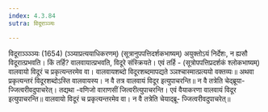 ```yaml
---
index: 4.3.84
sutra: विदूराञ्ञ्यः

---
```

विदूराञ्ञ्ञ्ञ्यः (1654) (ञ्ञ्याप्रत्ययाधिकरणम्) (सूत्रानुपपत्तिदर्शकभाष्यम्) अयुक्तोऽयं निर्देशः, न ह्यसौ विदूरात्प्रभवति। किं तर्हि? वालवायात्प्रभवति, विदूरे संस्क्रियते। एवं तर्हि - (सूत्रोपपत्तिप्रदर्शकं श्लोकभाष्यम्) वालवायो विदूरं च प्रकृत्यन्तरमेव वा। वालवायशब्दो विदूरशब्दमापद्यते ञ्ञश्चास्मात्प्रत्ययो वक्तव्यः॥ अथवा प्रकृत्यन्तरं विदूरशब्दोऽस्ति वालवायस्य। न वै तत्र वालवायं विदूर इत्युपाचरन्ति॥ न वै तत्रेति चेद्ब्रूया- ज्जित्वरीवदुपाचरेत्। तद्यथा -वणिजो वाराणसीं जित्वरीत्युपाचरन्ति। एवं वैयाकरणा वालवायं विदूर इत्युपाचरन्ति॥ वालवायो विदूरं च प्रकृत्यन्तरमेव वा। न वै तत्रेति चेयाद्ब्रू- ज्जित्वरीवदुपाचरेत्॥